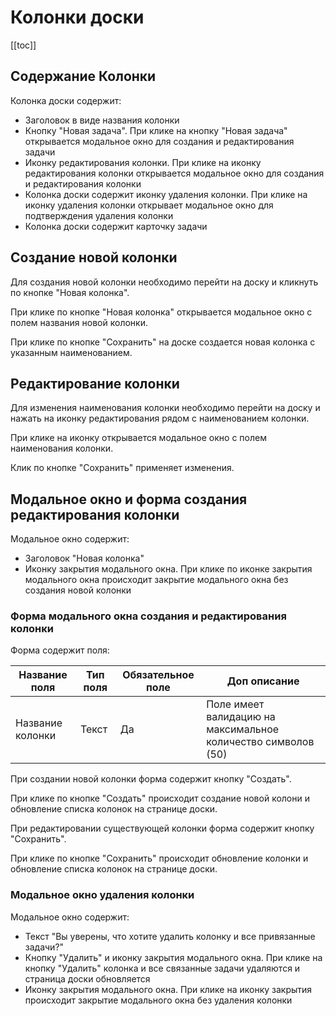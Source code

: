 # Колонки доски

[[toc]]

## Содержание Колонки

Колонка доски содержит:
- Заголовок в виде названия колонки
- Кнопку "Новая задача". При клике на кнопку "Новая задача" открывается модальное окно для создания и редактирования задачи
- Иконку редактирования колонки. При клике на иконку редактирования колонки открывается модальное окно для создания и редактирования колонки
- Колонка доски содержит иконку удаления колонки. При клике на иконку удаления колонки открывает модальное окно для подтверждения удаления колонки
- Колонка доски содержит карточку задачи

## Создание новой колонки

Для создания новой колонки необходимо перейти на доску и кликнуть по кнопке "Новая колонка".

При клике по кнопке "Новая колонка" открывается модальное окно с полем названия новой колонки.

При клике по кнопке "Сохранить" на доске создается новая колонка с указанным наименованием.

## Редактирование колонки

Для изменения наименования колонки необходимо перейти на доску и нажать на иконку редактирования рядом с
наименованием колонки.

При клике на иконку открывается модальное окно с полем наименования колонки.

Клик по кнопке "Сохранить" применяет изменения.

## Модальное окно и форма создания редактирования колонки

Модальное окно содержит:
- Заголовок "Новая колонка"
- Иконку закрытия модального окна. При клике по иконке закрытия модального окна происходит закрытие модального окна без создания новой колонки

### Форма модального окна создания и редактирования колонки

Форма содержит поля:

| Название поля    | Тип поля | Обязательное поле | Доп описание                                                  |
|------------------|----------|-------------------|---------------------------------------------------------------|
| Название колонки | Текст    | Да                | Поле имеет валидацию на максимальное количество символов (50) |

При создании новой колонки форма содержит кнопку "Создать".

При клике по кнопке "Создать" происходит создание новой колони и обновление списка колонок на странице доски.

При редактировании существующей колонки форма содержит кнопку "Сохранить".

При клике по кнопке "Сохранить" происходит обновление колонки и обновление списка колонок на странице доски.

### Модальное окно удаления колонки

Модальное окно содержит:
- Текст "Вы уверены, что хотите удалить колонку и все привязанные задачи?"
- Кнопку "Удалить" и иконку закрытия модального окна. При клике на кнопку "Удалить" колонка и все связанные задачи удаляются и страница доски обновляется
- Иконку закрытия модального окна. При клике на иконку закрытия происходит закрытие модального окна без удаления колонки



